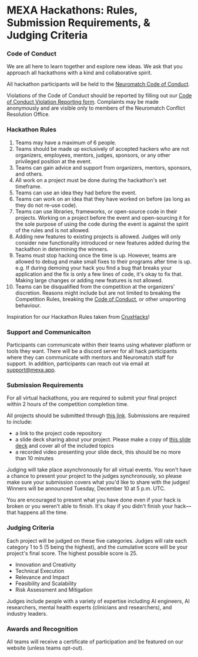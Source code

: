# MEXA Hackathons: Rules, Submission Requirements, & Judging Criteria 


### Code of Conduct 
We are all here to learn together and explore new ideas. We ask that you approach all hackathons with a kind and collaborative spirit. 

All hackathon participants will be held to the [Neuromatch Code of Conduct](https://github.com/NeuromatchAcademy/precourse/blob/main/CODE_OF_CONDUCT.md).  

Violations of the Code of Conduct should be reported by filling out our [Code of Conduct Violation Reporting form](https://airtable.com/shrezDSthWPlJ4Rpy). Complaints may be made anonymously and are visible only to members of the Neuromatch Conflict Resolution Office.

### Hackathon Rules 
1. Teams may have a maximum of 6 people.
2. Teams should be made up exclusively of accepted hackers who are not organizers, employees, mentors, judges, sponsors, or any other privileged position at the event.
3. Teams can gain advice and support from organizers, mentors, sponsors, and others.
4. All work on a project must be done during the hackathon's set timeframe.
5. Teams can use an idea they had before the event.
6. Teams can work on an idea that they have worked on before (as long as they do not re-use code).
7. Teams can use libraries, frameworks, or open-source code in their projects. Working on a project before the event and open-sourcing it for the sole purpose of using the code during the event is against the spirit of the rules and is not allowed.
8. Adding new features to existing projects is allowed. Judges will only consider new functionality introduced or new features added during the hackathon in determining the winners.
9. Teams must stop hacking once the time is up. However, teams are allowed to debug and make small fixes to their programs after time is up. e.g. If during demoing your hack you find a bug that breaks your application and the fix is only a few lines of code, it's okay to fix that. Making large changes or adding new features is not allowed.
10. Teams can be disqualified from the competition at the organizers' discretion. Reasons might include but are not limited to breaking the Competition Rules, breaking the [Code of Conduct](https://github.com/NeuromatchAcademy/precourse/blob/main/CODE_OF_CONDUCT.md), or other unsporting behaviour.

Inspiration for our Hackathon Rules taken from [CruxHacks](https://github.com/CruzHacks/hackathon-rules/blob/master/Rules.md)! 

### Support and Communicaiton 
Participants can communicate within their teams using whatever platform or tools they want. 
There will be a discord server for all hack participants where they can communicate with mentors and Neuromatch staff for support. In addition, participants can reach out via email at support@mexa.app. 

### Submission Requirements
For all virtual hackathons, you are required to submit your final project within 2 hours of the competition completion time. 

All projects should be submitted through [this link](https://airtable.com/app3qpCRLWwTWEy6S/pagJMzEo5H8pxlPk5/form). Submissions are required to include: 
* a link to the project code repository
* a slide deck sharing about your project. Please make a copy of [this slide deck](https://docs.google.com/presentation/d/18sHLb7fI7khq8_v2OsqlYldysXNlOyXX0o4Rkghs3e0/edit?usp=sharing) and cover all of the included topics 
* a recorded video presenting your slide deck, this should be no more than 10 minutes 

Judging will take place asynchronously for all virtual events. You won't have a chance to present your project to the judges synchronously, so please make sure your submission covers what you'd like to share with the judges! Winners will be announced Tuesday, December 10 at 5 p.m. UTC.  

You are encouraged to present what you have done even if your hack is broken or you weren’t able to finish. It's okay if you didn't finish your hack—that happens all the time.

### Judging Criteria 
Each project will be judged on these five categories. Judges will rate each category 1 to 5 (5 being the highest), and the cumulative score will be your project's final score. The highest possible score is 25. 

* Innovation and Creativity
* Technical Execution
* Relevance and Impact
* Feasibility and Scalability
* Risk Assessment and Mitigation

Judges include people with a variety of expertise including AI engineers, AI researchers, mental health experts (clinicians and researchers), and industry leaders. 

### Awards and Recognition 
All teams will receive a certificate of participation and be featured on our website (unless teams opt-out). 


